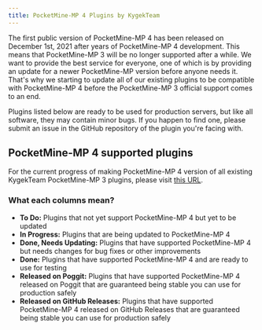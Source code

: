 ```yaml
---
title: PocketMine-MP 4 Plugins by KygekTeam
---
```


The first public version of PocketMine-MP 4 has been released on December 1st, 2021 after years of PocketMine-MP 4 development. This means that PocketMine-MP 3 will be no longer supported after a while. We want to provide the best service for everyone, one of which is by providing an update for a newer PocketMine-MP version before anyone needs it. That's why we starting to update all of our existing plugins to be compatible with PocketMine-MP 4 before the PocketMine-MP 3 official support comes to an end.

Plugins listed below are ready to be used for production servers, but like all software, they may contain minor bugs. If you happen to find one, please submit an issue in the GitHub repository of the plugin you're facing with.

## PocketMine-MP 4 supported plugins

For the current progress of making PocketMine-MP 4 version of all existing KygekTeam PocketMine-MP 3 plugins, please visit [this URL](https://github.com/orgs/KygekTeam/projects/1).

### What each columns mean?

- **To Do:** Plugins that not yet support PocketMine-MP 4 but yet to be updated
- **In Progress:** Plugins that are being updated to PocketMine-MP 4
- **Done, Needs Updating:** Plugins that have supported PocketMine-MP 4 but needs changes for bug fixes or other improvements
- **Done:** Plugins that have supported PocketMine-MP 4 and are ready to use for testing
- **Released on Poggit:** Plugins that have supported PocketMine-MP 4 released on Poggit that are guaranteed being stable you can use for production safely
- **Released on GitHub Releases:** Plugins that have supported PocketMine-MP 4 released on GitHub Releases that are guaranteed being stable you can use for production safely
